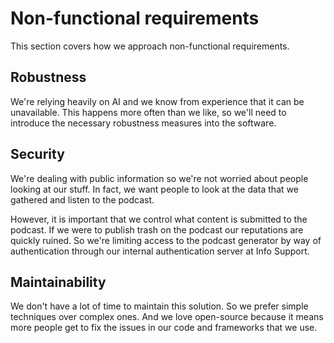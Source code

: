 # Non-functional requirements

This section covers how we approach non-functional requirements.

## Robustness

We're relying heavily on AI and we know from experience that it can be unavailable.
This happens more often than we like, so we'll need to introduce the necessary robustness
measures into the software.

## Security

We're dealing with public information so we're not worried about people looking at our
stuff. In fact, we want people to look at the data that we gathered and listen to the podcast.

However, it is important that we control what content is submitted to the podcast. If we
were to publish trash on the podcast our reputations are quickly ruined. So we're limiting
access to the podcast generator by way of authentication through our internal authentication server at Info Support.

## Maintainability

We don't have a lot of time to maintain this solution. So we prefer simple techniques
over complex ones. And we love open-source because it means more people get to fix the
issues in our code and frameworks that we use.
